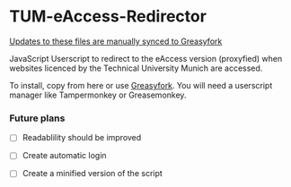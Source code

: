 # TUM-eAccess-Redirector
[Updates to these files are manually synced to Greasyfork](https://greasyfork.org/scripts/21778)

JavaScript Userscript to redirect to the eAccess version (proxyfied) when websites licenced by the Technical University Munich are accessed.

To install, copy from here or use [Greasyfork](https://greasyfork.org/scripts/21778). You will need a userscript manager like Tampermonkey or Greasemonkey.

### Future plans
- [ ] Readablility should be improved
- [ ] Create automatic login
- [ ] Create a minified version of the script


